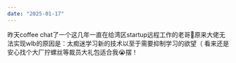 ```yaml
---
date: "2025-01-17"
---
```

昨天coffee chat了一个这几年一直在给湾区startup远程工作的老哥🥲原来大佬无法实现wlb的原因是：太痴迷学习新的技术以至于需要抑制学习的欲望（ 看来还是安心找个大厂拧螺丝等裁员大礼包适合我😭摆！
